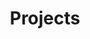---
title: "Projects"
layout: single
excerpt: "Hi there! Coming soon"
sitemap: true
permalink: /projects/
author_profile: true
header:
    overlay_filter: "0.6"
    overlay_image: "/assets/images/header-about.jpg"
    show_overlay_excerpt: false
---